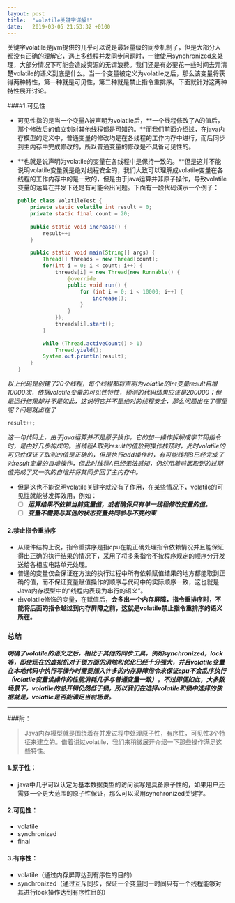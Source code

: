 ```yaml
---
layout: post
title:  "volatile关键字详解!"
date:   2019-03-05 21:53:32 +0100
---
```

关键字volatile是jvm提供的几乎可以说是最轻量级的同步机制了，但是大部分人都没有正确的理解它，遇上多线程并发同步问题时，一律使用synchronized来处理，大部分情况下可能会造成资源的无谓浪费。我们还是有必要花一些时间去弄清楚volatile的语义到底是什么。当一个变量被定义为volatile之后，那么该变量将获得两种特性，第一种就是可见性，第二种就是禁止指令重排序。下面就针对这两种特性展开讨论。

####1.可见性

- 可见性指的是当一个变量A被声明为volatile后，**一个线程修改了A的值后，那个修改后的值立刻对其他线程都是可知的。**而我们前面介绍过，在java内存模型的定义中，普通变量的修改均是在各线程的工作内存中进行，而后同步到主内存中完成修改的，所以普通变量的修改是不具备可见性的。

- **也就是说声明为volatile的变量在各线程中是保持一致的。**但是这并不能说明volatile变量就是绝对线程安全的，我们大致可以理解成volatile变量在各线程的工作内存中的是一致的，但是由于java运算并非原子操作，导致volatile变量的运算在并发下还是有可能会出问题。下面有一段代码演示一个例子：   

  ```java
  public class VolatileTest {
      private static volatile int result = 0;
      private static final count = 20;
      
      public static void increase() {
          result++;
      }
      
      public static void main(String[] args) {
          Thread[] threads = new Thread[count];
          for(int i = 0; i < count; i++) {
              threads[i] = new Thread(new Runnable() {
                  @override
                  public void run() {
                      for (int i = 0; i < 10000; i++) {
                          increase();
                      }
                  }
              });
              threads[i].start();
          }
          
          while (Thread.activeCount() > 1)
              Thread.yield();
          System.out.println(result);
      }
  }
  ```

 *以上代码是创建了20个线程，每个线程都将声明为volatile的int变量result自增10000次，依据volatile变量的可见性特性，预测的代码结果应该是200000；但是运行结果却并不是如此，这说明它并不是绝对的线程安全，那么问题出在了哪里呢？问题就出在了*

```java
result++;
```

*这一句代码上，由于java运算并不是原子操作，它的加一操作拆解成字节码指令时，是由好几步构成的。当线程A取到result的值放到操作栈顶时，此时volatile的可见性保证了取到的值是正确的，但是执行add操作时，有可能线程B已经完成了对result变量的自增操作，但此时线程A已经无法感知，仍然用着前面取到的过期值完成了又一次的自增并将其同步回了主内存中。*

* 但是这也不能说明volatile关键字就没有了作用，在某些情况下，volatile的可见性就能够发挥效用，例如：
  - [ ] ***运算结果不依赖当前变量值，或者确保只有单一线程修改变量的值。***
  - [ ] ***变量不需要与其他的状态变量共同参与不变约束***      

#### 2.禁止指令重排序

* 从硬件结构上说，指令重排序是指cpu在能正确处理指令依赖情况并且能保证得出正确的执行结果的情况下，采用了将多条指令不按程序规定的顺序分开发送给各相应电路单元处理。
* 普通的变量仅会保证在方法的执行过程中所有依赖赋值结果的地方都能取到正确的值，而不保证变量赋值操作的顺序与代码中的实际顺序一致，这也就是Java内存模型中的“线程内表现为串行的语义”。
* 由volatile修饰的变量，在赋值后，**会多出一个内存屏障，指令重排序时，不能将后面的指令越过到内存屏障之前，这就是volatile禁止指令重排序的语义所在。**

### 总结

***明确了volatile的语义之后，相比于其他的同步工具，例如synchronized，lock等，即使现在的虚拟机对于锁方面的消除和优化已经十分强大，并且volatile变量在本地代码中执行写操作时需要插入许多的内存屏障指令来保证cpu不会乱序执行（volatile变量读操作的性能消耗几乎与普通变量一致）。不过即便如此，大多数场景下，volatile的总开销仍然低于锁，所以我们在选择volatile和锁中选择的依据就是，volatile是否能满足当前场景。***

---

###附：

> Java内存模型就是围绕着在并发过程中处理原子性，有序性，可见性3个特征来建立的。借着讲过volatile，我们来稍微展开介绍一下那些操作满足这些特性。

#### 1.原子性：

* java中几乎可以认定为基本数据类型的访问读写是具备原子性的，如果用户还需要一个更大范围的原子性保证，那么可以采用synchronized关键字。

#### 2.可见性：

* volatile
* synchronized
* final

#### 3.有序性：

* volatile（通过内存屏障达到有序性的目的）
* synchronized（通过互斥同步，保证一个变量同一时间只有一个线程能够对其进行lock操作达到有序性目的）